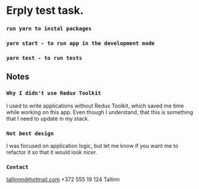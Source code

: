 # Erply test task.

### `run yarn to instal packages`
### `yarn start - to run app in the development mode`
### `yarn test - to run tests`

## Notes
### `Why I didn't use Redux Toolkit`
I used to write applications without Redux Toolkit, which saved me time while working on this app.
Even though I understand, that this is something that I need to update in my stack.

### `Not best design`
I was focused on application logic, but let me know if you want me to refactor it so that it would look nicer.

### `Contact`
tallinnn@hotmail.com
+372 555 19 124
Tallinn